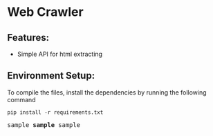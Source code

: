 # Web Crawler

## Features:
* Simple API for html extracting 

## Environment Setup:
To compile the files, install the dependencies by running the following command

```pip install -r requirements.txt```

<pre>
sample <b>sample</b> sample
</pre>
 
